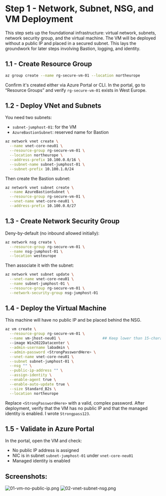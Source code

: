 # Step 1 - Network, Subnet, NSG, and VM Deployment

This step sets up the foundational infrastructure: virtual network, subnets, network security group, and the virtual machine. The VM will be deployed without a public IP and placed in a secured subnet. This lays the groundwork for later steps involving Bastion, logging, and identity.

## 1.1 - Create Resource Group

```bash
az group create --name rg-secure-vm-01 --location northeurope
```

Confirm it's created either via Azure Portal or CLI. In the portal, go to “Resource Groups” and verify `rg-secure-vm-01` exists in West Europe.

## 1.2 - Deploy VNet and Subnets

You need two subnets:

- `subnet-jumphost-01`: for the VM
- `AzureBastionSubnet`: reserved name for Bastion

```bash
az network vnet create \
  --name vnet-core-neu01 \
  --resource-group rg-secure-vm-01 \
  --location northeurope \
  --address-prefix 10.100.0.0/16 \
  --subnet-name subnet-jumphost-01 \
  --subnet-prefix 10.100.1.0/24
```

Then create the Bastion subnet:

```bash
az network vnet subnet create \
  --name AzureBastionSubnet \
  --resource-group rg-secure-vm-01 \
  --vnet-name vnet-core-neu01 \
  --address-prefix 10.100.0.0/27
```

## 1.3 - Create Network Security Group

Deny-by-default (no inbound allowed initially):

```bash
az network nsg create \
  --resource-group rg-secure-vm-01 \
  --name nsg-jumphost-01 \
  --location westeurope
```

Then associate it with the subnet:

```bash
az network vnet subnet update \
  --vnet-name vnet-core-neu01 \
  --name subnet-jumphost-01 \
  --resource-group rg-secure-vm-01 \
  --network-security-group nsg-jumphost-01
```

## 1.4 - Deploy the Virtual Machine

This machine will have no public IP and be placed behind the NSG.

```bash
az vm create \
  --resource-group rg-secure-vm-01 \
  --name vm-jhost-neu01 \                   ## Keep lower than 15-characters
  --image Win2022Datacenter \
  --admin-username labadmin \
  --admin-password <StrongPasswordHere> \
  --vnet-name vnet-core-neu01 \
  --subnet subnet-jumphost-01 \
  --nsg "" \
  --public-ip-address "" \
  --assign-identity \
  --enable-agent true \
  --enable-auto-update true \
  --size Standard_B2s \
  --location northeurope
```

Replace `<StrongPasswordHere>` with a valid, complex password. After deployment, verify that the VM has no public IP and that the managed identity is enabled. I wrote `Strongpass123`.

## 1.5 - Validate in Azure Portal

In the portal, open the VM and check:

- No public IP address is assigned
- NIC is in subnet `subnet-jumphost-01` under `vnet-core-neu01`
- Managed identity is enabled

## Screenshots:

![01-vm-no-public-ip.png](images/01-vm-no-public-ip.png)
![02-vnet-subnet-nsg.png](images/02-vnet-subnet-nsg.png)
